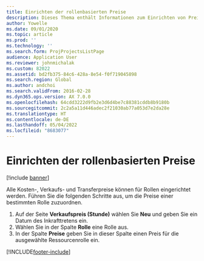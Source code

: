```yaml
---
title: Einrichten der rollenbasierten Preise
description: Dieses Thema enthält Informationen zum Einrichten von Preisen für spezielle Rollen.
author: Yowelle
ms.date: 09/01/2020
ms.topic: article
ms.prod: ''
ms.technology: ''
ms.search.form: ProjProjectsListPage
audience: Application User
ms.reviewer: johnmichalak
ms.custom: 82022
ms.assetid: bd2fb375-84c6-428a-8e54-f0f719045898
ms.search.region: Global
ms.author: andchoi
ms.search.validFrom: 2016-02-28
ms.dyn365.ops.version: AX 7.0.0
ms.openlocfilehash: 64cdd3222d9fb2e3d6d4be7c88381cddb8b9180b
ms.sourcegitcommit: 2c2a5a11d446adec2f21030ab77a053d7e2da28e
ms.translationtype: HT
ms.contentlocale: de-DE
ms.lasthandoff: 05/04/2022
ms.locfileid: "8683077"
---
```

# <a name="set-up-role-based-pricing"></a>Einrichten der rollenbasierten Preise

[!include [banner](../includes/banner.md)]

Alle Kosten-, Verkaufs- und Transferpreise können für Rollen eingerichtet werden. Führen Sie die folgenden Schritte aus, um die Preise einer bestimmten Rolle zuzuordnen.

1. Auf der Seite **Verkaufspreis (Stunde)** wählen Sie **Neu** und geben Sie ein Datum des Inkrafttretens ein.
2. Wählen Sie in der Spalte **Rolle** eine Rolle aus.
3. In der Spalte **Preise** geben Sie in dieser Spalte einen Preis für die ausgewählte Ressourcenrolle ein.


[!INCLUDE[footer-include](../includes/footer-banner.md)]